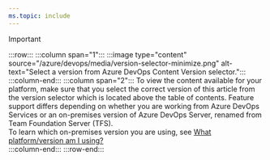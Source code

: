 ```yaml
---
ms.topic: include
---
```



> [!IMPORTANT]  
> :::row:::
>    :::column span="1":::
>       :::image type="content" source="/azure/devops/media/version-selector-minimize.png" alt-text="Select a version from Azure DevOps Content Version selector.":::
>    :::column-end:::
>    :::column span="2":::
>       To view the content available for your platform, make sure that you select the correct version of this article from the version selector which is located above the table of contents. Feature support differs depending on whether you are working from Azure DevOps Services or an on-premises version of Azure DevOps Server, renamed from Team Foundation Server (TFS).  
>       To learn which on-premises version you are using, see [What platform/version am I using?](/azure/devops/user-guide/provide-feedback#platform-version)   
>    :::column-end:::
> :::row-end:::
